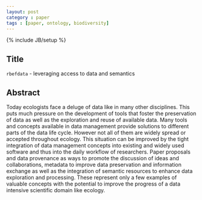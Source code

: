 ```yaml
---
layout: post
category : paper
tags : [paper, ontology, biodiversity]
---
```

{% include JB/setup %}

## Title

`rbefdata` - leveraging access to data and semantics

## Abstract

Today ecologists face a deluge of data like in many other disciplines. This
puts much pressure on the development of tools that foster the preservation of
data as well as the exploration and reuse of available data. Many tools and
concepts available in data management provide solutions to different parts of
the data life cycle. However not all of them are widely spread or accepted
throughout ecology. This situation can be improved by the tight integration of
data management concepts into existing and widely used software and thus into
the daily workflow of researchers. Paper proposals and data provenance as ways
to promote the discussion of ideas and collaborations, metadata to improve data
preservation and information exchange as well as the integration of semantic
resources to enhance data exploration and processing. These represent only a
few examples of valuable concepts with the potential to improve the progress of
a data intensive scientific domain like ecology.
